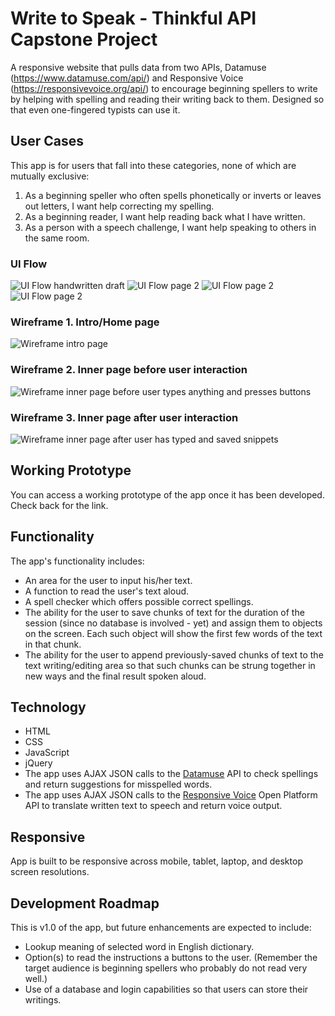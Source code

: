 # Write to Speak - Thinkful API Capstone Project

A responsive website that pulls data from two APIs, Datamuse (https://www.datamuse.com/api/) and Responsive Voice (https://responsivevoice.org/api/) to encourage beginning spellers to write by helping with spelling and reading their writing back to them. Designed so that even one-fingered typists can use it.

## User Cases

This app is for users that fall into these categories, none of which are mutually exclusive:

1.  As a beginning speller who often spells phonetically or inverts or leaves out letters, I want help correcting my spelling.
2.  As a beginning reader, I want help reading back what I have written.
3.  As a person with a speech challenge, I want help speaking to others in the same room.

### UI Flow

![UI Flow handwritten draft](github-images/api-flow-1.jpg) ![UI Flow page 2](github-images/api-flow-2.jpg) ![UI Flow page 2](github-images/api-flow-3.jpg) ![UI Flow page 2](github-images/api-flow-4.jpg)

### Wireframe 1\. Intro/Home page

![Wireframe intro page](github-images/wireframe-01-intro.jpg)

### Wireframe 2\. Inner page before user interaction

![Wireframe inner page before user types anything and presses buttons](github-images/wireframe-02-start-blank.jpg)

### Wireframe 3\. Inner page after user interaction

![Wireframe inner page after user has typed and saved snippets](github-images/wireframe-03-user-text.jpg)

## Working Prototype

You can access a working prototype of the app once it has been developed. Check back for the link.

## Functionality

The app's functionality includes:

*   An area for the user to input his/her text.
*   A function to read the user's text aloud.
*   A spell checker which offers possible correct spellings.
*   The ability for the user to save chunks of text for the duration of the session (since no database is involved - yet) and assign them to objects on the screen. Each such object will show the first few words of the text in that chunk.
*   The ability for the user to append previously-saved chunks of text to the text writing/editing area so that such chunks can be strung together in new ways and the final result spoken aloud.

## Technology

*   HTML
*   CSS
*   JavaScript
*   jQuery
*   The app uses AJAX JSON calls to the <a href="">Datamuse</a> API to check spellings and return suggestions for misspelled words.
*   The app uses AJAX JSON calls to the [Responsive Voice](http://www.convert-unix-time.com/api) Open Platform API to translate written text to speech and return voice output.

## Responsive

App is built to be responsive across mobile, tablet, laptop, and desktop screen resolutions.

## Development Roadmap

This is v1.0 of the app, but future enhancements are expected to include:

*   Lookup meaning of selected word in English dictionary.
*   Option(s) to read the instructions a buttons to the user. (Remember the target audience is beginning spellers who probably do not read very well.)
*   Use of a database and login capabilities so that users can store their writings.